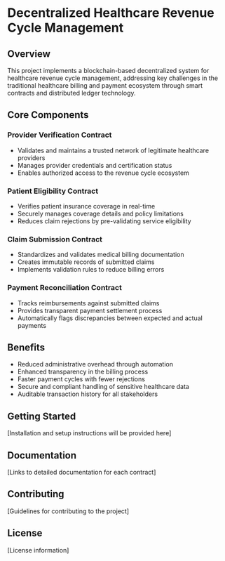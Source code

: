# Decentralized Healthcare Revenue Cycle Management

## Overview
This project implements a blockchain-based decentralized system for healthcare revenue cycle management, addressing key challenges in the traditional healthcare billing and payment ecosystem through smart contracts and distributed ledger technology.

## Core Components

### Provider Verification Contract
- Validates and maintains a trusted network of legitimate healthcare providers
- Manages provider credentials and certification status
- Enables authorized access to the revenue cycle ecosystem

### Patient Eligibility Contract
- Verifies patient insurance coverage in real-time
- Securely manages coverage details and policy limitations
- Reduces claim rejections by pre-validating service eligibility

### Claim Submission Contract
- Standardizes and validates medical billing documentation
- Creates immutable records of submitted claims
- Implements validation rules to reduce billing errors

### Payment Reconciliation Contract
- Tracks reimbursements against submitted claims
- Provides transparent payment settlement process
- Automatically flags discrepancies between expected and actual payments

## Benefits
- Reduced administrative overhead through automation
- Enhanced transparency in the billing process
- Faster payment cycles with fewer rejections
- Secure and compliant handling of sensitive healthcare data
- Auditable transaction history for all stakeholders

## Getting Started
[Installation and setup instructions will be provided here]

## Documentation
[Links to detailed documentation for each contract]

## Contributing
[Guidelines for contributing to the project]

## License
[License information]
